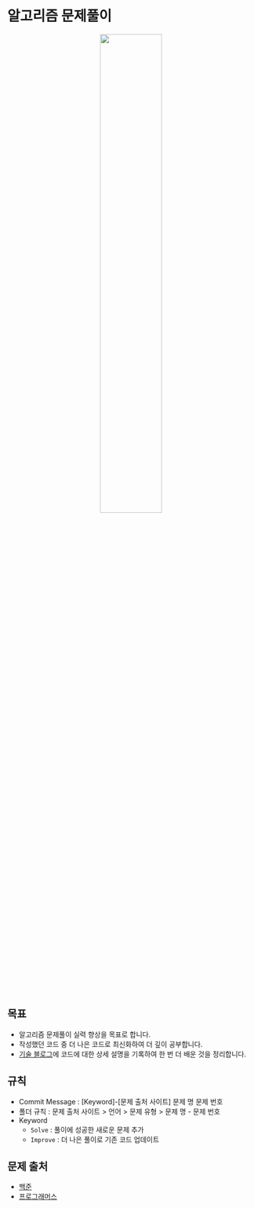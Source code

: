 알고리즘 문제풀이
============

<p align="center">
<img src="https://github.com/rudgns328/Algorithm/assets/128586833/04592bc8-6ac5-4836-95b6-f210409e03a9" width="50%" height=50%>
</p>

## 목표
* 알고리즘 문제풀이 실력 향상을 목표로 합니다.
* 작성했던 코드 중 더 나은 코드로 최신화하여 더 깊이 공부합니다.
* [기술 블로그](https://blogimadetosee.tistory.com/)에 코드에 대한 상세 설명을 기록하여 한 번 더 배운 것을 정리합니다.

## 규칙
* Commit Message : [Keyword]-[문제 출처 사이트] 문제 명 문제 번호
* 폴더 규칙 : 문제 출처 사이트 > 언어 > 문제 유형 > 문제 명 - 문제 번호
* Keyword
  * `Solve` : 풀이에 성공한 새로운 문제 추가
  * `Improve` : 더 나은 풀이로 기존 코드 업데이트

## 문제 출처
* [백준](https://www.acmicpc.net/)
* [프로그래머스](https://programmers.co.kr/)

